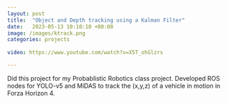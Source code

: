```yaml
---
layout: post
title:  "Object and Depth tracking using a Kalman Filter"
date:   2023-05-13 10:10:10 +00:00
image: /images/ktrack.png
categories: projects
 
video: https://www.youtube.com/watch?v=X5T_ohGlzrs

---
```

Did this project for my Probablistic Robotics class project. Developed ROS nodes for YOLO-v5 and MiDAS to track the (x,y,z) of a vehicle in motion in Forza Horizon 4.
